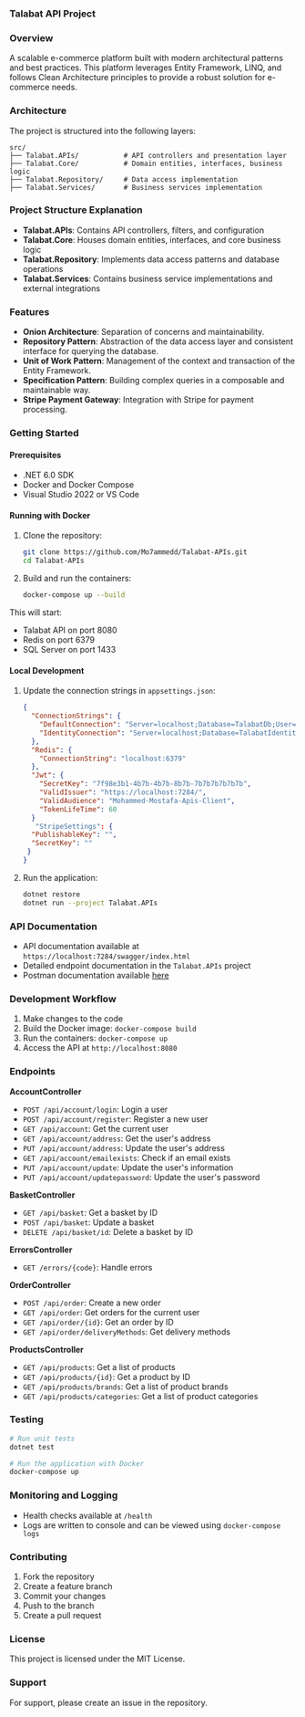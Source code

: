 ### Talabat API Project

### Overview
A scalable e-commerce platform built with modern architectural patterns and best practices. This platform leverages Entity Framework, LINQ, and follows Clean Architecture principles to provide a robust solution for e-commerce needs.

### Architecture
The project is structured into the following layers:

```
src/
├── Talabat.APIs/           # API controllers and presentation layer
├── Talabat.Core/           # Domain entities, interfaces, business logic
├── Talabat.Repository/     # Data access implementation
├── Talabat.Services/       # Business services implementation
```

### Project Structure Explanation
- **Talabat.APIs**: Contains API controllers, filters, and configuration
- **Talabat.Core**: Houses domain entities, interfaces, and core business logic
- **Talabat.Repository**: Implements data access patterns and database operations
- **Talabat.Services**: Contains business service implementations and external integrations

### Features
- **Onion Architecture**: Separation of concerns and maintainability.
- **Repository Pattern**: Abstraction of the data access layer and consistent interface for querying the database.
- **Unit of Work Pattern**: Management of the context and transaction of the Entity Framework.
- **Specification Pattern**: Building complex queries in a composable and maintainable way.
- **Stripe Payment Gateway**: Integration with Stripe for payment processing.

### Getting Started

#### Prerequisites
- .NET 6.0 SDK
- Docker and Docker Compose
- Visual Studio 2022 or VS Code

#### Running with Docker
1. Clone the repository:
    ```bash
    git clone https://github.com/Mo7ammedd/Talabat-APIs.git
    cd Talabat-APIs
    ```

2. Build and run the containers:
    ```bash
    docker-compose up --build
    ```

This will start:
- Talabat API on port 8080
- Redis on port 6379
- SQL Server on port 1433

#### Local Development
1. Update the connection strings in `appsettings.json`:
    ```json
    {
      "ConnectionStrings": {
        "DefaultConnection": "Server=localhost;Database=TalabatDb;User=sa;Password=YourStrong!Passw0rd;",
        "IdentityConnection": "Server=localhost;Database=TalabatIdentity;User Id=sa;Password=YourStrong!Passw0rd;"
      },
      "Redis": {
        "ConnectionString": "localhost:6379"
      },
      "Jwt": {
        "SecretKey": "7f98e3b1-4b7b-4b7b-8b7b-7b7b7b7b7b7b",
        "ValidIssuer": "https://localhost:7284/",
        "ValidAudience": "Mohammed-Mostafa-Apis-Client",
        "TokenLifeTime": 60
      }
       "StripeSettings": {
      "PublishableKey": "",
      "SecretKey": ""
     }
    }
    ```

2. Run the application:
    ```bash
    dotnet restore
    dotnet run --project Talabat.APIs
    ```

### API Documentation
- API documentation available at `https://localhost:7284/swagger/index.html`
- Detailed endpoint documentation in the `Talabat.APIs` project
- Postman documentation available [here](https://documenter.getpostman.com/view/28646082/2sAY4yfghP)

### Development Workflow
1. Make changes to the code
2. Build the Docker image: `docker-compose build`
3. Run the containers: `docker-compose up`
4. Access the API at `http://localhost:8080`

### Endpoints

**AccountController**
- `POST /api/account/login`: Login a user
- `POST /api/account/register`: Register a new user
- `GET /api/account`: Get the current user
- `GET /api/account/address`: Get the user's address
- `PUT /api/account/address`: Update the user's address
- `GET /api/account/emailexists`: Check if an email exists
- `PUT /api/account/update`: Update the user's information
- `PUT /api/account/updatepassword`: Update the user's password

**BasketController**
- `GET /api/basket`: Get a basket by ID
- `POST /api/basket`: Update a basket
- `DELETE /api/basket/id`: Delete a basket by ID

**ErrorsController**
- `GET /errors/{code}`: Handle errors

**OrderController**
- `POST /api/order`: Create a new order
- `GET /api/order`: Get orders for the current user
- `GET /api/order/{id}`: Get an order by ID
- `GET /api/order/deliveryMethods`: Get delivery methods

**ProductsController**
- `GET /api/products`: Get a list of products
- `GET /api/products/{id}`: Get a product by ID
- `GET /api/products/brands`: Get a list of product brands
- `GET /api/products/categories`: Get a list of product categories

### Testing
```bash
# Run unit tests
dotnet test

# Run the application with Docker
docker-compose up
```

### Monitoring and Logging
- Health checks available at `/health`
- Logs are written to console and can be viewed using `docker-compose logs`

### Contributing
1. Fork the repository
2. Create a feature branch
3. Commit your changes
4. Push to the branch
5. Create a pull request

### License
This project is licensed under the MIT License.

### Support
For support, please create an issue in the repository.